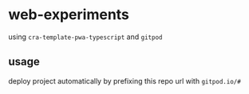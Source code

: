 # web-experiments

using `cra-template-pwa-typescript` and `gitpod` 

## usage

deploy project automatically by prefixing this repo url with `gitpod.io/#`
